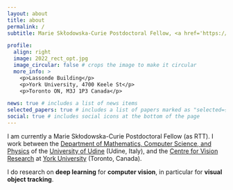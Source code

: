 ```yaml
---
layout: about
title: about
permalink: /
subtitle: Marie Skłodowska-Curie Postdoctoral Fellow, <a href='https://www.uniud.it/'>University of Udine</a>, <a href='https://www.yorku.ca'>York University</a>.

profile:
  align: right
  image: 2022_rect_opt.jpg
  image_circular: false # crops the image to make it circular
  more_info: >
    <p>Lassonde Building</p>
    <p>York University, 4700 Keele St</p>
    <p>Toronto ON, M3J 1P3 Canada</p>

news: true # includes a list of news items
selected_papers: true # includes a list of papers marked as "selected={true}"
social: true # includes social icons at the bottom of the page
---
```


I am currently a Marie Skłodowska-Curie Postdoctoral Fellow (as RTT). I work between the <a href="https://www.dmif.uniud.it/en/">Department of Mathematics, Computer Science, and Physics</a> of the <a href="http://www.uniud.it">University of Udine</a> (Udine, Italy), and the <a href="https://www.yorku.ca/cvr/">Centre for Vision Research</a> at <a href="https://www.yorku.ca">York University</a> (Toronto, Canada). 

I do research on <strong>deep learning</strong> for <strong>computer vision</strong>, in particular for <strong>visual object tracking</strong>.
